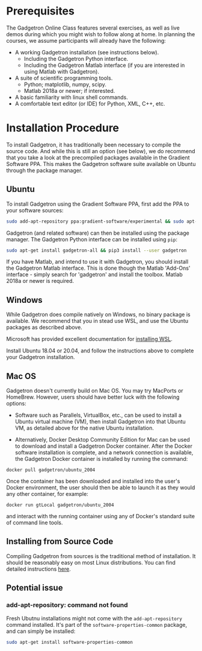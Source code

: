 # Prerequisites
 
The Gadgetron Online Class features several exercises, as well as live demos during which you might wish to follow along at home. In planning the courses, we assume participants will already have the following:  
 
 - A working Gadgetron installation (see instructions below).
   - Including the Gadgetron Python interface.
   - Including the Gadgetron Matlab interface (if you are interested in using Matlab with Gadgetron).
 - A suite of scientific programming tools.
   - Python; matplotlib, numpy, scipy.
   - Matlab 2018a or newer; if interested.
 - A basic familiarity with linux shell commands.  
 - A comfortable text editor (or IDE) for Python, XML, C++, etc.
   
# Installation Procedure
 
To install Gadgetron, it has traditionally been necessary to compile the source code. And while this is still an option (see below), we do recommend that you take a look at the precompiled packages available in the Gradient Software PPA. This makes the Gadgetron software suite available on Ubuntu through the package manager.    
 
## Ubuntu
 
To install Gadgetron using the Gradient Software PPA, first add the PPA to your software sources:  
```bash  
sudo add-apt-repository ppa:gradient-software/experimental && sudo apt-get update
```
 
Gadgetron (and related software) can then be installed using the package manager. The Gadgetron Python interface can be installed using `pip`:
```bash
sudo apt-get install gadgetron-all && pip3 install --user gadgetron
```
 
If you have Matlab, and intend to use it with Gadgetron, you should install the Gadgetron Matlab interface. This is done though the Matlab 'Add-Ons' interface - simply search for 'gadgetron' and install the toolbox. Matlab 2018a or newer is required.
 
## Windows
 
While Gadgetron does compile natively on Windows, no binary package is available. We recommend that you in stead use WSL, and use the Ubuntu packages as described above.   
 
Microsoft has provided excellent documentation for [installing WSL](https://docs.microsoft.com/en-us/windows/wsl/about).  
 
Install Ubuntu 18.04 or 20.04, and follow the instructions above to complete your Gadgetron installation.
 
## Mac OS  
 
Gadgetron doesn't currently build on Mac OS.  You may try MacPorts or HomeBrew.  However, users should have better luck with the following options:
 
- Software such as Parallels, VirtualBox, etc., can be used to install a Ubuntu virtual machine (VM), then install Gadgetron into that Ubuntu VM, as detailed above for the native Ubuntu installation.
 
- Alternatively, Docker Desktop Community Edition for Mac can be used to download and install a Gadgetron Docker container.  After the Docker software installation is complete, and a network connection is available, the Gadgetron Docker container is installed by running the command:
 
```
docker pull gadgetron/ubuntu_2004
```
 
Once the container has been downloaded and installed into the user's Docker environment, the user should then be able to launch it as they would any other container, for example:
 
```
docker run gtLocal gadgetron/ubuntu_2004
```
 
and interact with the running container using any of Docker's standard suite of command line tools.
 
## Installing from Source Code
 
Compiling Gadgetron from sources is the traditional method of installation. It should be reasonably easy on most Linux distributions. You can find detailed instructions [here](https://github.com/gadgetron/gadgetron/wiki/Linux-Installation-(Gadgetron-4)).  
 
## Potential issue
 
### add-apt-repository: command not found
 
Fresh Ubutnu installations might not come with the `add-apt-repository` command installed. It's part of the `software-properties-common` package, and can simply be installed:  
```bash
sudo apt-get install software-properties-common
```


